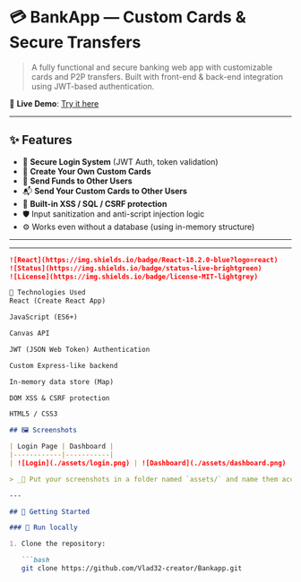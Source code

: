 # 💳 BankApp — Custom Cards & Secure Transfers

> A fully functional and secure banking web app with customizable cards and P2P transfers. Built with front-end & back-end integration using JWT-based authentication.

🔗 **Live Demo**: [Try it here](https://vlad32-creator.github.io/Bankapp/)

---

## ✨ Features

- 🔐 **Secure Login System** (JWT Auth, token validation)
- 🎨 **Create Your Own Custom Cards**
- 💸 **Send Funds to Other Users**
- 📬 **Send Your Custom Cards to Other Users**
- 🧱 **Built-in XSS / SQL / CSRF protection**
- 🛡️ Input sanitization and anti-script injection logic
- ⚙️ Works even without a database (using in-memory structure)

---

---
```markdown
![React](https://img.shields.io/badge/React-18.2.0-blue?logo=react)
![Status](https://img.shields.io/badge/status-live-brightgreen)
![License](https://img.shields.io/badge/license-MIT-lightgrey)

🧰 Technologies Used
React (Create React App)

JavaScript (ES6+)

Canvas API

JWT (JSON Web Token) Authentication

Custom Express-like backend

In-memory data store (Map)

DOM XSS & CSRF protection

HTML5 / CSS3

## 🖼️ Screenshots

| Login Page | Dashboard |
|------------|-----------|
| ![Login](./assets/login.png) | ![Dashboard](./assets/dashboard.png) |

> _📸 Put your screenshots in a folder named `assets/` and name them accordingly._

---

## 🚀 Getting Started

### 🔧 Run locally

1. Clone the repository:

   ```bash
   git clone https://github.com/Vlad32-creator/Bankapp.git
